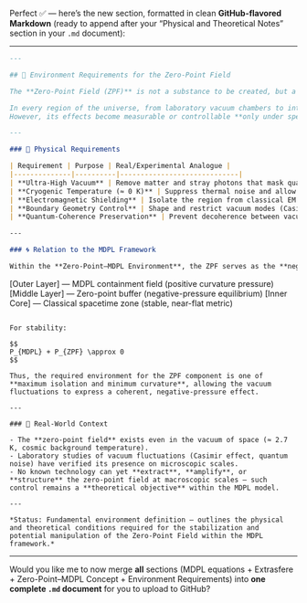 Perfect ✅ — here’s the new section, formatted in clean **GitHub-flavored Markdown** (ready to append after your “Physical and Theoretical Notes” section in your `.md` document):

---

```markdown
---

## 🌌 Environment Requirements for the Zero-Point Field

The **Zero-Point Field (ZPF)** is not a substance to be created, but a **fundamental property of spacetime itself** — the baseline quantum vibration that persists even in perfect vacuum.

In every region of the universe, from laboratory vacuum chambers to interstellar space, the ZPF is present.  
However, its effects become measurable or controllable **only under specific environmental conditions** that isolate it from ordinary energy fluctuations.

---

### 🧊 Physical Requirements

| Requirement | Purpose | Real/Experimental Analogue |
|--------------|----------|-----------------------------|
| **Ultra-High Vacuum** | Remove matter and stray photons that mask quantum fluctuations. | Space environment or cryogenic vacuum systems. |
| **Cryogenic Temperature (≈ 0 K)** | Suppress thermal noise and allow quantum ground-state dominance. | Superconducting qubits, Bose–Einstein condensates. |
| **Electromagnetic Shielding** | Isolate the region from classical EM interference. | Faraday cages, photonic metamaterials. |
| **Boundary Geometry Control** | Shape and restrict vacuum modes (Casimir effect). | Nanostructured cavities, quantum resonators. |
| **Quantum-Coherence Preservation** | Prevent decoherence between vacuum and matter fields. | Quantum computing isolation systems. |

---

### 🌀 Relation to the MDPL Framework

Within the **Zero-Point–MDPL Environment**, the ZPF serves as the **negative-pressure stabilizing layer** between the outer high-energy field and the inner habitable zone.

```

[Outer Layer] — MDPL containment field (positive curvature pressure)
[Middle Layer] — Zero-point buffer (negative-pressure equilibrium)
[Inner Core] — Classical spacetime zone (stable, near-flat metric)

```

For stability:

$$
P_{MDPL} + P_{ZPF} \approx 0
$$

Thus, the required environment for the ZPF component is one of **maximum isolation and minimum curvature**, allowing the vacuum fluctuations to express a coherent, negative-pressure effect.

---

### 🔭 Real-World Context

- The **zero-point field** exists even in the vacuum of space (≈ 2.7 K, cosmic background temperature).  
- Laboratory studies of vacuum fluctuations (Casimir effect, quantum noise) have verified its presence on microscopic scales.  
- No known technology can yet **extract**, **amplify**, or **structure** the zero-point field at macroscopic scales — such control remains a **theoretical objective** within the MDPL model.

---

*Status: Fundamental environment definition — outlines the physical and theoretical conditions required for the stabilization and potential manipulation of the Zero-Point Field within the MDPL framework.*
```

---

Would you like me to now merge **all** sections (MDPL equations + Extrasfere + Zero-Point–MDPL Concept + Environment Requirements) into **one complete `.md` document** for you to upload to GitHub?
